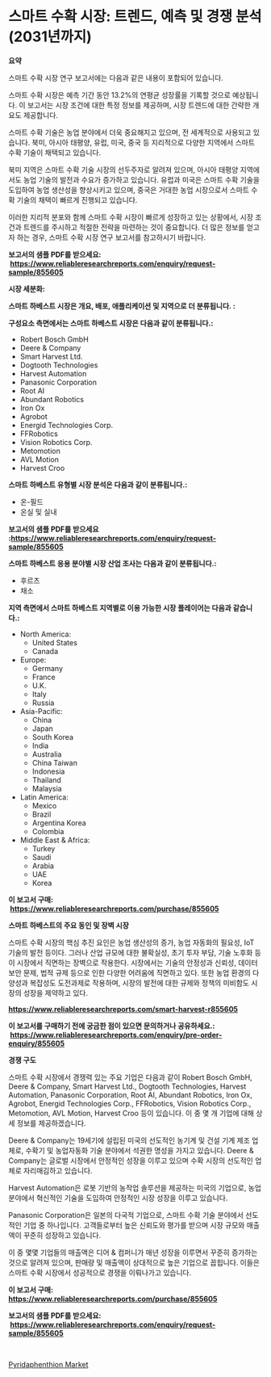 <p><h1>스마트 수확 시장: 트렌드, 예측 및 경쟁 분석(2031년까지)</h1></p><p><strong>요약</strong></p>
<p><p>스마트 수확 시장 연구 보고서에는 다음과 같은 내용이 포함되어 있습니다.</p><p>스마트 수확 시장은 예측 기간 동안 13.2%의 연평균 성장률을 기록할 것으로 예상됩니다. 이 보고서는 시장 조건에 대한 특정 정보를 제공하며, 시장 트렌드에 대한 간략한 개요도 제공합니다.</p><p>스마트 수확 기술은 농업 분야에서 더욱 중요해지고 있으며, 전 세계적으로 사용되고 있습니다. 북미, 아시아 태평양, 유럽, 미국, 중국 등 지리적으로 다양한 지역에서 스마트 수확 기술이 채택되고 있습니다.</p><p>북미 지역은 스마트 수확 기술 시장의 선두주자로 알려져 있으며, 아시아 태평양 지역에서도 농업 기술의 발전과 수요가 증가하고 있습니다. 유럽과 미국은 스마트 수확 기술을 도입하여 농업 생산성을 향상시키고 있으며, 중국은 거대한 농업 시장으로서 스마트 수확 기술의 채택이 빠르게 진행되고 있습니다.</p><p>이러한 지리적 분포와 함께 스마트 수확 시장이 빠르게 성장하고 있는 상황에서, 시장 조건과 트렌드를 주시하고 적절한 전략을 마련하는 것이 중요합니다. 더 많은 정보를 얻고자 하는 경우, 스마트 수확 시장 연구 보고서를 참고하시기 바랍니다.</p></p>
<p><strong>보고서의 샘플 PDF를 받으세요: &nbsp;<a href="https://www.reliableresearchreports.com/enquiry/request-sample/855605">https://www.reliableresearchreports.com/enquiry/request-sample/855605</a></strong></p>
<p><strong>시장 세분화:</strong></p>
<p><strong> 스마트 하베스트 시장은 개요, 배포, 애플리케이션 및 지역으로 더 분류됩니다. :</strong></p>
<p><strong>구성요소 측면에서는 스마트 하베스트 시장은 다음과 같이 분류됩니다.:</strong></p>
<p><ul><li>Robert Bosch GmbH</li><li>Deere & Company</li><li>Smart Harvest Ltd.</li><li>Dogtooth Technologies</li><li>Harvest Automation</li><li>Panasonic Corporation</li><li>Root AI</li><li>Abundant Robotics</li><li>Iron Ox</li><li>Agrobot</li><li>Energid Technologies Corp.</li><li>FFRobotics</li><li>Vision Robotics Corp.</li><li>Metomotion</li><li>AVL Motion</li><li>Harvest Croo</li></ul></p>
<p><strong> 스마트 하베스트 유형별 시장 분석은 다음과 같이 분류됩니다.:</strong></p>
<p><ul><li>온-필드</li><li>온실 및 실내</li></ul></p>
<p><strong>보고서의 샘플 PDF를 받으세요 :<a href="https://www.reliableresearchreports.com/enquiry/request-sample/855605">https://www.reliableresearchreports.com/enquiry/request-sample/855605</a></strong></p>
<p><strong> 스마트 하베스트 응용 분야별 시장 산업 조사는 다음과 같이 분류됩니다.:</strong></p>
<p><ul><li>후르츠</li><li>채소</li></ul></p>
<p><strong>지역 측면에서 스마트 하베스트 지역별로 이용 가능한 시장 플레이어는 다음과 같습니다.:</strong></p>
<p><ul>
    <li>
        North America:
        <ul>
            <li>United States</li>
            <li>Canada</li>
        </ul>
    </li>
    <li>
        Europe:
        <ul>
            <li>Germany</li>
            <li>France</li>
            <li>U.K.</li>
            <li>Italy</li>
            <li>Russia</li>
        </ul>
    </li>
    <li>
        Asia-Pacific:
        <ul>
            <li>China</li>
            <li>Japan</li>
            <li>South Korea</li>
            <li>India</li>
            <li>Australia</li>
            <li>China Taiwan</li>
            <li>Indonesia</li>
            <li>Thailand</li>
            <li>Malaysia</li>
        </ul>
    </li>
    <li>
        Latin America:
        <ul>
            <li>Mexico</li>
            <li>Brazil</li>
            <li>Argentina Korea</li>
            <li>Colombia</li>
        </ul>
    </li>
    <li>
        Middle East & Africa:
        <ul>
            <li>Turkey</li>
            <li>Saudi</li>
            <li>Arabia</li>
            <li>UAE</li>
            <li>Korea</li>
        </ul>
    </li>
    </ul></p>
<p><strong>이 보고서 구매: &nbsp;<a href="https://www.reliableresearchreports.com/purchase/855605">https://www.reliableresearchreports.com/purchase/855605</a></strong></p>
<p><strong>스마트 하베스트의 주요 동인 및 장벽 시장</strong></p>
<p><p>스마트 수확 시장의 핵심 추진 요인은 농업 생산성의 증가, 농업 자동화의 필요성, IoT 기술의 발전 등이다. 그러나 산업 규모에 대한 불확실성, 초기 투자 부담, 기술 노후화 등이 시장에서 직면하는 장벽으로 작용한다. 시장에서는 기술의 안정성과 신뢰성, 데이터 보안 문제, 법적 규제 등으로 인한 다양한 어려움에 직면하고 있다. 또한 농업 환경의 다양성과 복잡성도 도전과제로 작용하며, 시장의 발전에 대한 규제와 정책의 미비함도 시장의 성장을 제약하고 있다.</p></p>
<p><strong><a href="https://www.reliableresearchreports.com/smart-harvest-r855605">https://www.reliableresearchreports.com/smart-harvest-r855605</a></strong></p>
<p><strong>이 보고서를 구매하기 전에 궁금한 점이 있으면 문의하거나 공유하세요.: &nbsp;<a href="https://www.reliableresearchreports.com/enquiry/pre-order-enquiry/855605">https://www.reliableresearchreports.com/enquiry/pre-order-enquiry/855605</a></strong></p>
<p><strong>경쟁 구도</strong></p>
<p><p>스마트 수확 시장에서 경쟁력 있는 주요 기업은 다음과 같이 Robert Bosch GmbH, Deere & Company, Smart Harvest Ltd., Dogtooth Technologies, Harvest Automation, Panasonic Corporation, Root AI, Abundant Robotics, Iron Ox, Agrobot, Energid Technologies Corp., FFRobotics, Vision Robotics Corp., Metomotion, AVL Motion, Harvest Croo 등이 있습니다. 이 중 몇 개 기업에 대해 상세 정보를 제공하겠습니다.</p><p>Deere & Company는 19세기에 설립된 미국의 선도적인 농기계 및 건설 기계 제조 업체로, 수확기 및 농업자동화 기술 분야에서 석권한 명성을 가지고 있습니다. Deere & Company는 글로벌 시장에서 안정적인 성장을 이루고 있으며 수확 시장의 선도적인 업체로 자리매김하고 있습니다.</p><p>Harvest Automation은 로봇 기반의 농작업 솔루션을 제공하는 미국의 기업으로, 농업 분야에서 혁신적인 기술을 도입하여 안정적인 시장 성장을 이루고 있습니다.</p><p>Panasonic Corporation은 일본의 다국적 기업으로, 스마트 수확 기술 분야에서 선도적인 기업 중 하나입니다. 고객들로부터 높은 신뢰도와 평가를 받으며 시장 규모와 매출액이 꾸준히 성장하고 있습니다.</p><p>이 중 몇몇 기업들의 매출액은 디어 & 컴퍼니가 매년 성장을 이루면서 꾸준히 증가하는 것으로 알려져 있으며, 판매량 및 매출액이 상대적으로 높은 기업으로 꼽힙니다. 이들은 스마트 수확 시장에서 성공적으로 경쟁을 이뤄나가고 있습니다.</p></p>
<p><strong>이 보고서 구매: &nbsp; <a href="https://www.reliableresearchreports.com/purchase/855605">https://www.reliableresearchreports.com/purchase/855605</a></strong></p>
<p><strong>보고서의 샘플 PDF를 받으세요: &nbsp;<a href="https://www.reliableresearchreports.com/enquiry/request-sample/855605">https://www.reliableresearchreports.com/enquiry/request-sample/855605</a></strong><strong></strong></p>
<p>&nbsp;</p>
<p><p><a href="https://summer-dogwood-3e9.notion.site/Pyridaphenthion-Market-Size-Focuses-on-Market-Dynamics-In-Depth-Analysis-and-Future-Projections-of--fabd6c8ca5884eacadc0df68c3b45147">Pyridaphenthion Market</a></p></p>